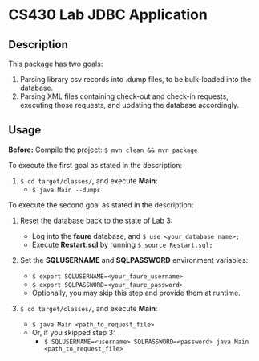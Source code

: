# CS430 Lab JDBC Application

## Description
This package has two goals:
1. Parsing library csv records into .dump files, to be bulk-loaded into the database.
2. Parsing XML files containing check-out and check-in requests, executing those requests, 
and updating the database accordingly.

## Usage
**Before:** Compile the project: `$ mvn clean && mvn package`

To execute the first goal as stated in the description:
1. `$ cd target/classes/`, and execute **Main**:
   - `$ java Main --dumps`


To execute the second goal as stated in the description:
1. Reset the database back to the state of Lab 3:
   - Log into the **faure** database, and `$ use <your_database_name>;`
   - Execute **Restart.sql** by running `$ source Restart.sql;`

2. Set the **SQLUSERNAME** and **SQLPASSWORD** environment variables:
   - `$ export SQLUSERNAME=<your_faure_username>`
   - `$ export SQLPASSWORD=<your_faure_password>`
   - Optionally, you may skip this step and provide them at runtime.

3. `$ cd target/classes/`, and execute **Main**:
   - `$ java Main <path_to_request_file>`
   - Or, if you skipped step 3:
       - `$ SQLUSERNAME=<username> SQLPASSWORD=<password> java Main <path_to_request_file>`